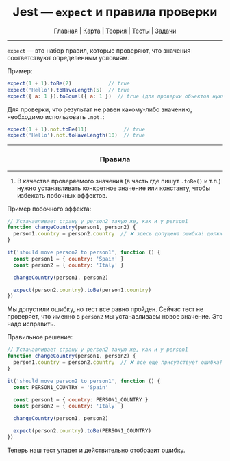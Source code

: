<div align="center">

# Jest — `expect` и правила проверки

[Главная](https://github.com/dollaween/junior-roadmap/)
|
[Карта](/roadmap/README.md)
|
[Теория](/theory/README.md)
|
[Тесты](/tests/README.md)
|
[Задачи](/tasks/README.md)

</div>

---

`expect` — это набор правил, которые проверяют, что значения соответствуют определенным условиям.

Пример:
```js
expect(1 + 1).toBe(2)            // true
expect('Hello').toHaveLength(5)  // true
expect({ a: 1 }).toEqual({ a: 1 })  // true (для проверки объектов нужно использовать toEqual, вместо toBe)
```

Для проверки, что результат не равен какому-либо значению, необходимо использовать `.not.`:
```js
expect(1 + 1).not.toBe(11)            // true
expect('Hello').not.toHaveLength(10)  // true
```

---

<div align="center">

### Правила

</div>

---

1. В качестве проверяемого значения (в часть где пишут `.toBe()` и т.п.) нужно устанавливать конкретное значение или константу, чтобы избежать побочных эффектов.

Пример побочного эффекта:
```js
// Устанавливает страну у person2 такую же, как и у person1
function changeCountry(person1, person2) {
  person1.country = person2.country  // ❌ здесь допущена ошибка! должно было быть person2.country = person1.country
}

it('should move person2 to person1', function () {
  const person1 = { country: 'Spain' }
  const person2 = { country: 'Italy' }

  changeCountry(person1, person2)

  expect(person2.country).toBe(person1.country)
})
```

Мы допустили ошибку, но тест все равно пройден. Сейчас тест не проверяет, что именно в `person2` мы устанавливаем новое значение. Это надо исправить.

Правильное решение:
```js
// Устанавливает страну у person2 такую же, как и у person1
function changeCountry(person1, person2) {
  person1.country = person2.country  // ❌ все еще присутствует ошибка!
}

it('should move person2 to person1', function () {
  const PERSON1_COUNTRY = 'Spain'

  const person1 = { country: PERSON1_COUNTRY }
  const person2 = { country: 'Italy' }

  changeCountry(person1, person2)

  expect(person2.country).toBe(PERSON1_COUNTRY)
})
```

Теперь наш тест упадет и действительно отобразит ошибку.





